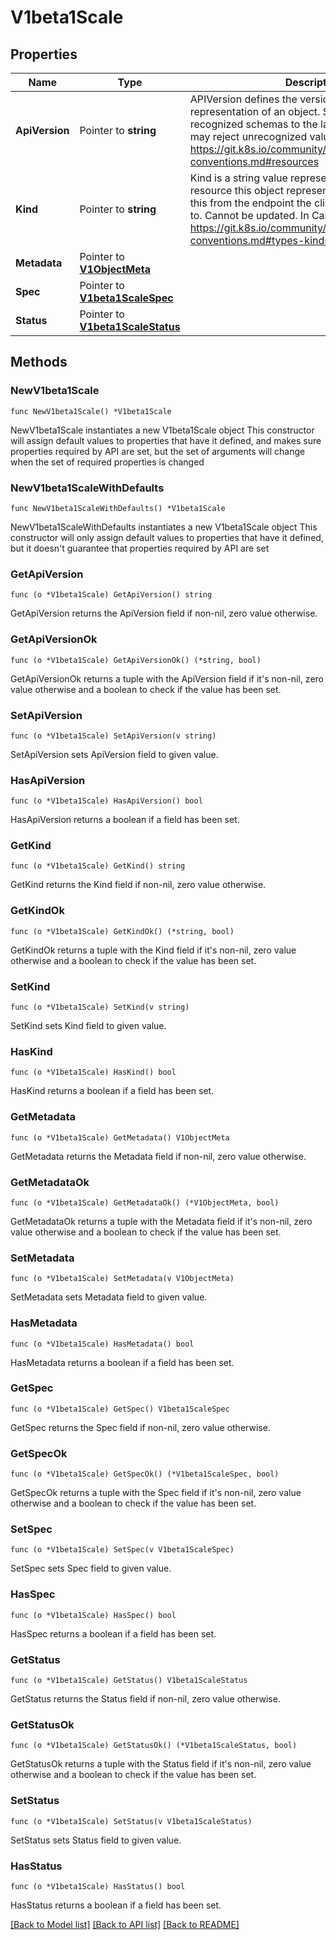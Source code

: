# V1beta1Scale

## Properties

Name | Type | Description | Notes
------------ | ------------- | ------------- | -------------
**ApiVersion** | Pointer to **string** | APIVersion defines the versioned schema of this representation of an object. Servers should convert recognized schemas to the latest internal value, and may reject unrecognized values. More info: https://git.k8s.io/community/contributors/devel/api-conventions.md#resources | [optional] 
**Kind** | Pointer to **string** | Kind is a string value representing the REST resource this object represents. Servers may infer this from the endpoint the client submits requests to. Cannot be updated. In CamelCase. More info: https://git.k8s.io/community/contributors/devel/api-conventions.md#types-kinds | [optional] 
**Metadata** | Pointer to [**V1ObjectMeta**](V1ObjectMeta.md) |  | [optional] 
**Spec** | Pointer to [**V1beta1ScaleSpec**](V1beta1ScaleSpec.md) |  | [optional] 
**Status** | Pointer to [**V1beta1ScaleStatus**](V1beta1ScaleStatus.md) |  | [optional] 

## Methods

### NewV1beta1Scale

`func NewV1beta1Scale() *V1beta1Scale`

NewV1beta1Scale instantiates a new V1beta1Scale object
This constructor will assign default values to properties that have it defined,
and makes sure properties required by API are set, but the set of arguments
will change when the set of required properties is changed

### NewV1beta1ScaleWithDefaults

`func NewV1beta1ScaleWithDefaults() *V1beta1Scale`

NewV1beta1ScaleWithDefaults instantiates a new V1beta1Scale object
This constructor will only assign default values to properties that have it defined,
but it doesn't guarantee that properties required by API are set

### GetApiVersion

`func (o *V1beta1Scale) GetApiVersion() string`

GetApiVersion returns the ApiVersion field if non-nil, zero value otherwise.

### GetApiVersionOk

`func (o *V1beta1Scale) GetApiVersionOk() (*string, bool)`

GetApiVersionOk returns a tuple with the ApiVersion field if it's non-nil, zero value otherwise
and a boolean to check if the value has been set.

### SetApiVersion

`func (o *V1beta1Scale) SetApiVersion(v string)`

SetApiVersion sets ApiVersion field to given value.

### HasApiVersion

`func (o *V1beta1Scale) HasApiVersion() bool`

HasApiVersion returns a boolean if a field has been set.

### GetKind

`func (o *V1beta1Scale) GetKind() string`

GetKind returns the Kind field if non-nil, zero value otherwise.

### GetKindOk

`func (o *V1beta1Scale) GetKindOk() (*string, bool)`

GetKindOk returns a tuple with the Kind field if it's non-nil, zero value otherwise
and a boolean to check if the value has been set.

### SetKind

`func (o *V1beta1Scale) SetKind(v string)`

SetKind sets Kind field to given value.

### HasKind

`func (o *V1beta1Scale) HasKind() bool`

HasKind returns a boolean if a field has been set.

### GetMetadata

`func (o *V1beta1Scale) GetMetadata() V1ObjectMeta`

GetMetadata returns the Metadata field if non-nil, zero value otherwise.

### GetMetadataOk

`func (o *V1beta1Scale) GetMetadataOk() (*V1ObjectMeta, bool)`

GetMetadataOk returns a tuple with the Metadata field if it's non-nil, zero value otherwise
and a boolean to check if the value has been set.

### SetMetadata

`func (o *V1beta1Scale) SetMetadata(v V1ObjectMeta)`

SetMetadata sets Metadata field to given value.

### HasMetadata

`func (o *V1beta1Scale) HasMetadata() bool`

HasMetadata returns a boolean if a field has been set.

### GetSpec

`func (o *V1beta1Scale) GetSpec() V1beta1ScaleSpec`

GetSpec returns the Spec field if non-nil, zero value otherwise.

### GetSpecOk

`func (o *V1beta1Scale) GetSpecOk() (*V1beta1ScaleSpec, bool)`

GetSpecOk returns a tuple with the Spec field if it's non-nil, zero value otherwise
and a boolean to check if the value has been set.

### SetSpec

`func (o *V1beta1Scale) SetSpec(v V1beta1ScaleSpec)`

SetSpec sets Spec field to given value.

### HasSpec

`func (o *V1beta1Scale) HasSpec() bool`

HasSpec returns a boolean if a field has been set.

### GetStatus

`func (o *V1beta1Scale) GetStatus() V1beta1ScaleStatus`

GetStatus returns the Status field if non-nil, zero value otherwise.

### GetStatusOk

`func (o *V1beta1Scale) GetStatusOk() (*V1beta1ScaleStatus, bool)`

GetStatusOk returns a tuple with the Status field if it's non-nil, zero value otherwise
and a boolean to check if the value has been set.

### SetStatus

`func (o *V1beta1Scale) SetStatus(v V1beta1ScaleStatus)`

SetStatus sets Status field to given value.

### HasStatus

`func (o *V1beta1Scale) HasStatus() bool`

HasStatus returns a boolean if a field has been set.


[[Back to Model list]](../README.md#documentation-for-models) [[Back to API list]](../README.md#documentation-for-api-endpoints) [[Back to README]](../README.md)


